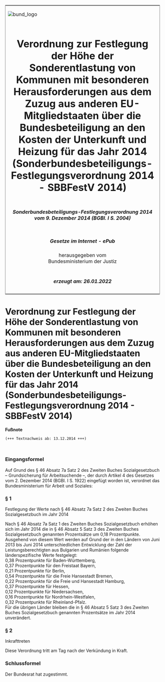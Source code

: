 <span id="DECKBLATT.html"></span>

<table border="0" frame="border" width="100%">

<tr valign="top">

<td align="left">

![bund\_logo](BfJ_2021_Web_de_de.gif)

</td>

<td align="right">

 

</td>

</tr>

<tr align="center" valign="middle">

<td colspan="2">

# Verordnung zur Festlegung der Höhe der Sonderentlastung von Kommunen mit besonderen Herausforderungen aus dem Zuzug aus anderen EU-Mitgliedstaaten über die Bundesbeteiligung an den Kosten der Unterkunft und Heizung für das Jahr 2014 (Sonderbundesbeteiligungs-Festlegungsverordnung 2014 - SBBFestV 2014)

</td>

</tr>

<tr align="center" valign="middle">

<td colspan="2">

##### Sonderbundesbeteiligungs-Festlegungsverordnung 2014 vom 9. Dezember 2014 (BGBl. I S. 2004)

</td>

</tr>

<tr align="center" valign="middle">

<td colspan="2">

  
  

##### Gesetze im Internet - ePub  
  
herausgegeben vom  
Bundesministerium der Justiz

</td>

</tr>

<tr align="center" valign="bottom">

<td colspan="2">

  
  

##### erzeugt am: 26.01.2022

</td>

</tr>

</table>

<span id="BJNR200400014.html"></span>

# Verordnung zur Festlegung der Höhe der Sonderentlastung von Kommunen mit besonderen Herausforderungen aus dem Zuzug aus anderen EU-Mitgliedstaaten über die Bundesbeteiligung an den Kosten der Unterkunft und Heizung für das Jahr 2014 (Sonderbundesbeteiligungs-Festlegungsverordnung 2014 - SBBFestV 2014)

<div>

  
**Fußnote**

<div class="jnhtml">

<div>

<div class="jurAbsatz">

  

``` 
(+++ Textnachweis ab: 13.12.2014 +++)

 
```

</div>

</div>

</div>

</div>

<span id="BJNR200400014BJNE000100000.html"></span>

### Eingangsformel  

<div>

<div class="jnhtml">

<div>

<div class="jurAbsatz">

Auf Grund des § 46 Absatz 7a Satz 2 des Zweiten Buches Sozialgesetzbuch
– Grundsicherung für Arbeitsuchende –, der durch Artikel 4 des
Gesetzes vom 2. Dezember 2014 (BGBl. I S. 1922) eingefügt worden ist,
verordnet das Bundesministerium für Arbeit und Soziales:

</div>

</div>

</div>

</div>

<span id="BJNR200400014BJNE000200000.html"></span>

### § 1  
Festlegung der Werte nach § 46 Absatz 7a Satz 2 des Zweiten Buches Sozialgesetzbuch im Jahr 2014

<div>

<div class="jnhtml">

<div>

<div class="jurAbsatz">

Nach § 46 Absatz 7a Satz 1 des Zweiten Buches Sozialgesetzbuch erhöhen
sich im Jahr 2014 die in § 46 Absatz 5 Satz 3 des Zweiten Buches
Sozialgesetzbuch genannten Prozentsätze um 0,18 Prozentpunkte. Ausgehend
von diesem Wert werden auf Grund der in den Ländern von Juni 2013 bis
Juni 2014 unterschiedlichen Entwicklung der Zahl der
Leistungsberechtigten aus Bulgarien und Rumänien folgende
länderspezifische Werte festgelegt:  
0,38 Prozentpunkte für Baden-Württemberg,  
0,37 Prozentpunkte für den Freistaat Bayern,  
0,21 Prozentpunkte für Berlin,  
0,54 Prozentpunkte für die Freie Hansestadt Bremen,  
0,22 Prozentpunkte für die Freie und Hansestadt Hamburg,  
0,37 Prozentpunkte für Hessen,  
0,12 Prozentpunkte für Niedersachsen,  
0,16 Prozentpunkte für Nordrhein-Westfalen,  
0,32 Prozentpunkte für Rheinland-Pfalz.  
Für die übrigen Länder bleiben die in § 46 Absatz 5 Satz 3 des Zweiten
Buches Sozialgesetzbuch genannten Prozentsätze im Jahr 2014 unverändert.

</div>

</div>

</div>

</div>

<span id="BJNR200400014BJNE000300000.html"></span>

### § 2  
Inkrafttreten

<div>

<div class="jnhtml">

<div>

<div class="jurAbsatz">

Diese Verordnung tritt am Tag nach der Verkündung in Kraft.

</div>

</div>

</div>

</div>

<span id="BJNR200400014BJNE000400000.html"></span>

### Schlussformel  

<div>

<div class="jnhtml">

<div>

<div class="jurAbsatz">

Der Bundesrat hat zugestimmt.

</div>

</div>

</div>

</div>
